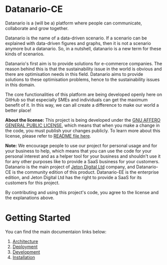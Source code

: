 # Datanario-CE
Datanario is a (will be a) platform where people can communicate, collaborate and grow together.

Datanario is the name of a data-driven scenario. If a scenario can be explained with data-driven figures and graphs, then it is not a scenario anymore but a datanario. So, in a nutshell, datanario is a new term for these kinds of scenarios. 

Datanario's first aim is to provide solutions for e-commerce companies. The reason behind this is that the sustainability issue in the world is obvious and there are optimisation needs in this field. Datanario aims to provide solutions to these optimisation problems, hence to the sustainability issues in this domain.

The core functionalities of this platform are being developed openly here on GitHub so that especially SMEs and individuals can get the maximum benefit of it. In this way, we can all create a difference to make our world a better place!

**About the license:** This project is being developed under the [GNU AFFERO GENERAL PUBLIC LICENSE](README.md), which means that when you make a change in the code, you must publish your changes publicly. To learn more about this license, please refer to [README file here](README.md).

**Note:** We encourage people to use our project for personal usage and for your business to help, which means that you can use the code for your personal interest and as a helper tool for your business and shouldn't use it for any other purposes like to provide a SaaS business for your customers. Datanario is the main project of [Jeton Digital Ltd](https://www.jetondigital.com) company, and Datanario-CE is the community edition of this product. Datanario-EE is the enterprise edition, and Jeton Digital Ltd has the right to provide a SaaS for its customers for this project. 

By contributing and using this project's code, you agree to the license and the explanations above.

# Getting Started
You can find the main documentaion links below:
1.	[Architecture](docs/architecture.md)
2.	[Deployment](docs/deployment.md)
3.	[Development](docs/development.md)
4.	[Installation](docs/installation.md)